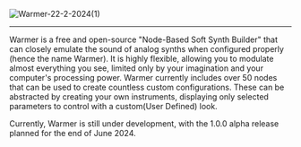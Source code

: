 ![Warmer-22-2-2024(1)](https://github.com/Harsha-vardhan-R/Warmer/assets/112687561/00cb99d2-7ec2-46d1-af8e-633894e9d965)

___

Warmer is a free and open-source "Node-Based Soft Synth Builder" that can closely emulate the sound of analog synths when 
configured properly (hence the name Warmer). It is highly flexible, allowing you to modulate almost everything you see, limited 
only by your imagination and your computer's processing power. Warmer currently includes over 50 nodes that can be used to create 
countless custom configurations. These can be abstracted by creating your own instruments, displaying only selected parameters to control 
with a custom(User Defined) look.

Currently, Warmer is still under development, with the 1.0.0 alpha release planned for the end of June 2024.